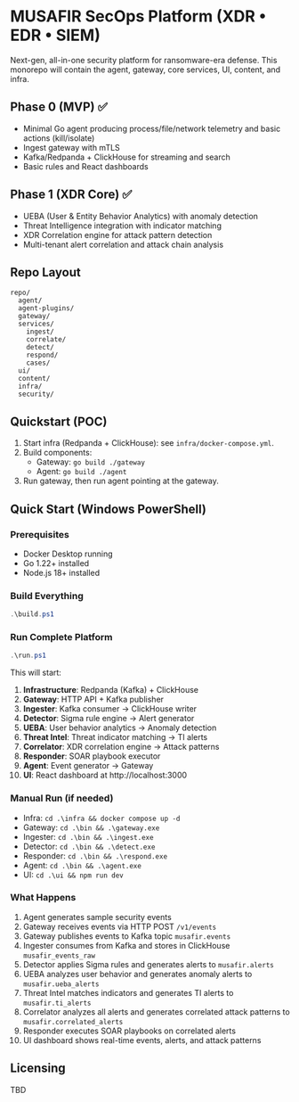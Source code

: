 # MUSAFIR SecOps Platform (XDR • EDR • SIEM)

Next-gen, all-in-one security platform for ransomware-era defense. This monorepo will contain the agent, gateway, core services, UI, content, and infra.

## Phase 0 (MVP) ✅
- Minimal Go agent producing process/file/network telemetry and basic actions (kill/isolate)
- Ingest gateway with mTLS
- Kafka/Redpanda + ClickHouse for streaming and search
- Basic rules and React dashboards

## Phase 1 (XDR Core) ✅
- UEBA (User & Entity Behavior Analytics) with anomaly detection
- Threat Intelligence integration with indicator matching
- XDR Correlation engine for attack pattern detection
- Multi-tenant alert correlation and attack chain analysis

## Repo Layout
```
repo/
  agent/
  agent-plugins/
  gateway/
  services/
    ingest/
    correlate/
    detect/
    respond/
    cases/
  ui/
  content/
  infra/
  security/
```

## Quickstart (POC)
1. Start infra (Redpanda + ClickHouse): see `infra/docker-compose.yml`.
2. Build components:
   - Gateway: `go build ./gateway`
   - Agent: `go build ./agent`
3. Run gateway, then run agent pointing at the gateway.

## Quick Start (Windows PowerShell)

### Prerequisites
- Docker Desktop running
- Go 1.22+ installed
- Node.js 18+ installed

### Build Everything
```powershell
.\build.ps1
```

### Run Complete Platform
```powershell
.\run.ps1
```

This will start:
1. **Infrastructure**: Redpanda (Kafka) + ClickHouse
2. **Gateway**: HTTP API + Kafka publisher
3. **Ingester**: Kafka consumer → ClickHouse writer
4. **Detector**: Sigma rule engine → Alert generator
5. **UEBA**: User behavior analytics → Anomaly detection
6. **Threat Intel**: Threat indicator matching → TI alerts
7. **Correlator**: XDR correlation engine → Attack patterns
8. **Responder**: SOAR playbook executor
9. **Agent**: Event generator → Gateway
10. **UI**: React dashboard at http://localhost:3000

### Manual Run (if needed)
- Infra: `cd .\infra && docker compose up -d`
- Gateway: `cd .\bin && .\gateway.exe`
- Ingester: `cd .\bin && .\ingest.exe`
- Detector: `cd .\bin && .\detect.exe`
- Responder: `cd .\bin && .\respond.exe`
- Agent: `cd .\bin && .\agent.exe`
- UI: `cd .\ui && npm run dev`

### What Happens
1. Agent generates sample security events
2. Gateway receives events via HTTP POST `/v1/events`
3. Gateway publishes events to Kafka topic `musafir.events`
4. Ingester consumes from Kafka and stores in ClickHouse `musafir_events_raw`
5. Detector applies Sigma rules and generates alerts to `musafir.alerts`
6. UEBA analyzes user behavior and generates anomaly alerts to `musafir.ueba_alerts`
7. Threat Intel matches indicators and generates TI alerts to `musafir.ti_alerts`
8. Correlator analyzes all alerts and generates correlated attack patterns to `musafir.correlated_alerts`
9. Responder executes SOAR playbooks on correlated alerts
10. UI dashboard shows real-time events, alerts, and attack patterns

## Licensing
TBD
